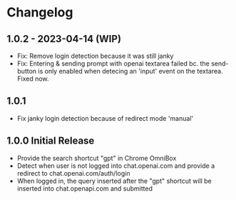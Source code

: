 # Changelog

## 1.0.2 - 2023-04-14 (WIP)

- Fix: Remove login detection because it was still janky
- Fix: Entering & sending prompt with openai textarea failed bc.
  the send-button is only enabled when detecing an 'input' event on the textarea. Fixed now.

## 1.0.1

- Fix janky login detection because of redirect mode 'manual'

## 1.0.0 Initial Release

- Provide the search shortcut "gpt" in Chrome OmniBox
- Detect when user is not logged into chat.openai.com and provide a redirect to chat.openai.com/auth/login
- When logged in, the query inserted after the "gpt" shortcut will be inserted into chat.openapi.com and submitted
